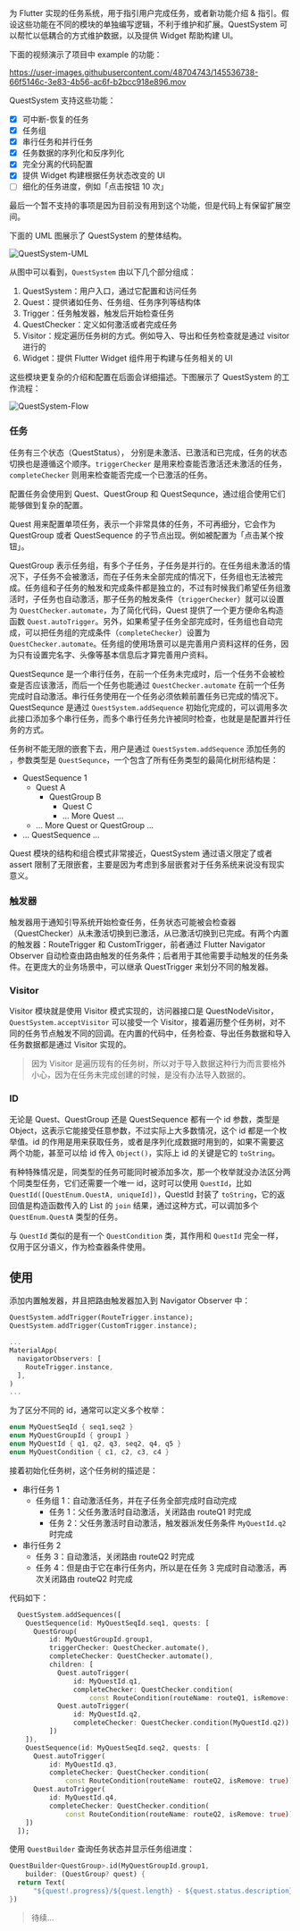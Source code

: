 为 Flutter 实现的任务系统，用于指引用户完成任务，或者新功能介绍 & 指引。假设这些功能在不同的模块的单独编写逻辑，不利于维护和扩展。QuestSystem 可以帮忙以低耦合的方式维护数据，以及提供 Widget 帮助构建 UI。

下面的视频演示了项目中 example 的功能：

https://user-images.githubusercontent.com/48704743/145536738-66f5146c-3e83-4b56-ac6f-b2bcc918e896.mov

QuestSystem 支持这些功能：

- [x] 可中断-恢复的任务
- [x] 任务组
- [x] 串行任务和并行任务
- [x] 任务数据的序列化和反序列化
- [x] 完全分离的代码配置
- [x] 提供 Widget 构建根据任务状态改变的 UI
- [ ] 细化的任务进度，例如「点击按钮 10 次」

最后一个暂不支持的事项是因为目前没有用到这个功能，但是代码上有保留扩展空间。

下面的 UML 图展示了 QuestSystem 的整体结构。

![QuestSystem-UML](https://user-images.githubusercontent.com/48704743/146636720-920e2e9b-e6aa-409a-a7ab-7237906a8d15.png)

从图中可以看到，`QuestSystem` 由以下几个部分组成：

1. QuestSystem：用户入口，通过它配置和访问任务
2. Quest：提供诸如任务、任务组、任务序列等结构体
3. Trigger：任务触发器，触发后开始检查任务
4. QuestChecker：定义如何激活或者完成任务
5. Visitor：规定遍历任务树的方式。例如导入、导出和任务检查就是通过 visitor 进行的
6. Widget：提供 Flutter Widget 组件用于构建与任务相关的 UI

这些模块更复杂的介绍和配置在后面会详细描述。下图展示了 QuestSystem 的工作流程：

![QuestSystem-Flow](https://mermaid.ink/img/eyJjb2RlIjoic2VxdWVuY2VEaWFncmFtXG4gICAgcGFydGljaXBhbnQgUXVlc3RcbiAgICBwYXJ0aWNpcGFudCBUcmlnZ2VyXG4gICAgcGFydGljaXBhbnQgUXVlc3RTeXN0ZW1cbiAgICBwYXJ0aWNpcGFudCBRdWVzdENoZWNrZXJWaXNpdG9yXG4gICAgXG4gICAgTm90ZSBvdmVyIFF1ZXN0U3lzdGVtOiDphY3nva4gUXVlc3Qg5ZKMIFRyaWdnZXJcbiAgICBsb29wIOS7u-WKoeajgOafpVxuICAgICAgICBUcmlnZ2VyIC0-PiBRdWVzdFN5c3RlbTog6Kem5Y-R5qOA5p-l5p2h5Lu2XG4gICAgICAgIFF1ZXN0U3lzdGVtIC0-PiBRdWVzdENoZWNrZXJWaXNvdG9yOiDpgY3ljobku7vliqHmoJFcbiAgICAgICAgYWx0IOS7u-WKoeeKtuaAgeS4uuacqua_gOa0u-S4lOespuWQiOa_gOa0u-adoeS7tlxuICAgICAgICAgICAgUXVlc3RDaGVja2VyVmlzb3RvciAtPj4gUXVlc3Q6IOabtOaUueS7u-WKoeeKtuaAgeS4uua_gOa0u1xuICAgICAgICBlbHNlIOS7u-WKoeeKtuaAgeS4uuW3sua_gOa0u-S4lOespuWQiOWujOaIkOadoeS7tlxuICAgICAgICAgICAgUXVlc3RDaGVja2VyVmlzb3RvciAtPj4gUXVlc3Q6IOabtOaUueS7u-WKoeeKtuaAgeS4uuW3suWujOaIkFxuICAgICAgICBlbmRcbiAgICBlbmRcblxuXG4gICAgICAgICAgICAiLCJtZXJtYWlkIjp7InRoZW1lIjoiZGVmYXVsdCJ9LCJ1cGRhdGVFZGl0b3IiOnRydWUsImF1dG9TeW5jIjp0cnVlLCJ1cGRhdGVEaWFncmFtIjpmYWxzZX0)

### 任务

任务有三个状态（QuestStatus）， 分别是未激活、已激活和已完成，任务的状态切换也是遵循这个顺序。`triggerChecker` 是用来检查能否激活还未激活的任务，`completeChecker` 则用来检查能否完成一个已激活的任务。

配置任务会使用到 Quest、QuestGroup 和 QuestSequnce，通过组合使用它们能够做到复杂的配置。

Quest 用来配置单项任务，表示一个非常具体的任务，不可再细分，它会作为 QuestGroup 或者 QuestSequence 的子节点出现。例如被配置为「点击某个按钮」。

QuestGroup 表示任务组，有多个子任务，子任务是并行的。在任务组未激活的情况下，子任务不会被激活，而在子任务未全部完成的情况下，任务组也无法被完成。任务组和子任务的触发和完成条件都是独立的，不过有时候我们希望任务组激活时，子任务也自动激活，那子任务的触发条件（`triggerChecker`）就可以设置为 `QuestChecker.automate`，为了简化代码，Quest 提供了一个更方便命名构造函数 `Quest.autoTrigger`。另外，如果希望子任务全部完成时，任务组也自动完成，可以把任务组的完成条件（`completeChecker`）设置为 `QuestChecker.automate`。任务组的使用场景可以是完善用户资料这样的任务，因为只有设置完名字、头像等基本信息后才算完善用户资料。

QuestSequnce 是一个串行任务，在前一个任务未完成时，后一个任务不会被检查是否应该激活，而后一个任务也能通过 `QuestChecker.automate` 在前一个任务完成时自动激活。串行任务使用在一个任务必须依赖前置任务已完成的情况下。QuestSequnce 是通过 `QuestSystem.addSequence` 初始化完成的，可以调用多次此接口添加多个串行任务，而多个串行任务允许被同时检查，也就是是配置并行任务的方式。

任务树不能无限的嵌套下去，用户是通过 `QuestSystem.addSequence` 添加任务的  ，参数类型是 `QuestSequnce`，一个包含了所有任务类型的最简化树形结构是：

- QuestSequence 1
  - Quest A
    - QuestGroup B
      - Quest C
      - ... More Quest ...
  - ... More Quest or QuestGroup ...
- ... QuestSequence ...

Quest 模块的结构和组合模式非常接近，QuestSystem 通过语义限定了或者 assert 限制了无限嵌套，主要是因为考虑到多层嵌套对于任务系统来说没有现实意义。

### 触发器

触发器用于通知引导系统开始检查任务，任务状态可能被会检查器（QuestChecker）从未激活切换到已激活，从已激活切换到已完成。有两个内置的触发器：RouteTrigger 和 CustomTrigger，前者通过 Flutter Navigator Observer 自动检查由路由触发的任务条件；后者用于其他需要手动触发的任务条件。在更庞大的业务场景中，可以继承 QuestTrigger 来划分不同的触发器。

### Visitor

Visitor 模块就是使用 Visitor 模式实现的，访问器接口是 QuestNodeVisitor，`QuestSystem.acceptVisitor` 可以接受一个 Visitor，接着遍历整个任务树，对不同的任务节点触发不同的回调。在内置的代码中，任务检查、导出任务数据和导入任务数据都是通过 Visitor 实现的。

> 因为 Visitor 是遍历现有的任务树，所以对于导入数据这种行为而言要格外小心，因为在任务未完成创建的时候，是没有办法导入数据的。

### ID

无论是 Quest、QuestGroup 还是 QuestSequence 都有一个 id 参数，类型是 Object，这表示它能接受任意参数，不过实际上大多数情况，这个 id 都是一个枚举值。id 的作用是用来获取任务，或者是序列化成数据时用到的，如果不需要这两个功能，甚至可以给 id 传入 `Object()`，实际上 id 的关键是它的 `toString`。

有种特殊情况是，同类型的任务可能同时被添加多次，那一个枚举就没办法区分两个同类型任务，它们还需要一个唯一 id，这时可以使用 `QuestId`，比如 `QuestId([QuestEnum.QuestA, uniqueId])`，QuestId 封装了 `toString`，它的返回值是构造函数传入的 List 的 `join`  结果，通过这种方式，可以调加多个 `QuestEnum.QuestA` 类型的任务。

与 `QuestId` 类似的是有一个 `QuestCondition` 类，其作用和 `QuestId` 完全一样，仅用于区分语义，作为检查器条件使用。

## 使用

添加内置触发器，并且把路由触发器加入到 Navigator Observer 中：

```dart
QuestSystem.addTrigger(RouteTrigger.instance);
QuestSystem.addTrigger(CustomTrigger.instance);

...
MaterialApp(
  navigatorObservers: [
    RouteTrigger.instance,
  ],
)
...
```

为了区分不同的 id，通常可以定义多个枚举：

```dart
enum MyQuestSeqId { seq1,seq2 }
enum MyQuestGroupId { group1 }
enum MyQuestId { q1, q2, q3, seq2, q4, q5 }
enum MyQuestCondition { c1, c2, c3, c4 }
```

接着初始化任务树，这个任务树的描述是：

- 串行任务 1
  - 任务组 1：自动激活任务，并在子任务全部完成时自动完成
    - 任务 1：父任务激活时自动激活，关闭路由 routeQ1 时完成
    - 任务 2：父任务激活时自动激活，触发器派发任务条件 `MyQuestId.q2` 时完成
- 串行任务 2
  - 任务 3：自动激活，关闭路由 routeQ2 时完成
  - 任务 4：但是由于它在串行任务内，所以是在任务 3 完成时自动激活，再次关闭路由 routeQ2 时完成

代码如下：

```dart
  QuestSystem.addSequences([
    QuestSequence(id: MyQuestSeqId.seq1, quests: [
      QuestGroup(
          id: MyQuestGroupId.group1,
          triggerChecker: QuestChecker.automate(),
          completeChecker: QuestChecker.automate(),
          children: [
            Quest.autoTrigger(
                id: MyQuestId.q1,
                completeChecker: QuestChecker.condition(
                    const RouteCondition(routeName: routeQ1, isRemove: true))),
            Quest.autoTrigger(
                id: MyQuestId.q2,
                completeChecker: QuestChecker.condition(MyQuestId.q2)),
          ])
    ]),
    QuestSequence(id: MyQuestSeqId.seq2, quests: [
      Quest.autoTrigger(
          id: MyQuestId.q3,
          completeChecker: QuestChecker.condition(
              const RouteCondition(routeName: routeQ2, isRemove: true))),
      Quest.autoTrigger(
          id: MyQuestId.q4,
          completeChecker: QuestChecker.condition(
              const RouteCondition(routeName: routeQ2, isRemove: true)))
    ])
  ]);
```

使用 `QuestBuilder` 查询任务状态并显示任务组进度：

```dart
QuestBuilder<QuestGroup>.id(MyQuestGroupId.group1,
    builder: (QuestGroup? quest) {
  return Text(
      "${quest!.progress}/${quest.length} - ${quest.status.description}");
})
```

> 待续...
